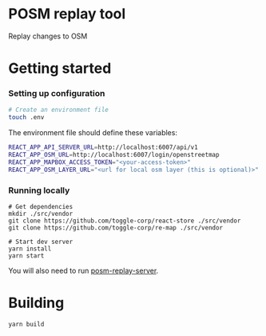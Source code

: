 # POSM replay tool

Replay changes to OSM

# Getting started

### Setting up configuration

```bash
# Create an environment file
touch .env
```

The environment file should define these variables:

```sh
REACT_APP_API_SERVER_URL=http://localhost:6007/api/v1
REACT_APP_OSM_URL=http://localhost:6007/login/openstreetmap
REACT_APP_MAPBOX_ACCESS_TOKEN="<your-access-token>"
REACT_APP_OSM_LAYER_URL="<url for local osm layer (this is optional)>"
```

### Running locally

```
# Get dependencies
mkdir ./src/vendor
git clone https://github.com/toggle-corp/react-store ./src/vendor
git clone https://github.com/toggle-corp/re-map ./src/vendor

# Start dev server
yarn install
yarn start
```

You will also need to run [posm-replay-server](https://github.com/posm/posm-replay-server).

# Building

```bash
yarn build
```
